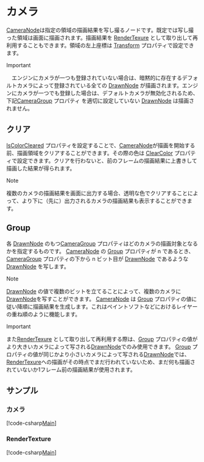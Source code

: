 # カメラ

[CameraNode](xref:Altseed.CameraNode)は指定の領域の描画結果を写し撮るノードです。既定では写し撮った領域は画面に描画されます。描画結果を [RenderTexure](xref:Altseed.RenderTexture) として取り出して再利用することもできます。領域の左上座標は [Transform](xref:Altseed.CameraNode.Transform) プロパティで設定できます。

> [!IMPORTANT]
>　エンジンにカメラが一つも登録されていない場合は、暗黙的に存在するデフォルトカメラによって登録されている全ての [DrawnNode](xref:Altseed.DrawnNode) が描画されます。エンジンにカメラが一つでも登録した場合は、デフォルトカメラが無効化されるため、下記[CameraGroup](xref:Altseed.DrawnNode.CameraGroup) プロパティ を適切に設定していない [DrawnNode](xref:Altseed.DrawnNode) は描画されません。

## クリア

[IsColorCleared](xref:Altseed.CameraNode.IsColorCleared) プロパティを設定することで、[CameraNode](xref:Altseed.CameraNode)が描画を開始する前、描画領域をクリアすることができます。その際の色は [ClearColor](xref:Altseed.CameraNode.ClearColor) プロパティで設定できます。クリアを行わないと、前のフレームの描画結果に上書きして描画した結果が得られます。

> [!NOTE]
> 複数のカメラの描画結果を画面に出力する場合、透明な色でクリアすることによって、より下に（先に）出力されるカメラの描画結果も表示することができます。

## Group

各 [DrawnNode](xref:Altseed.DrawnNode) のもつ[CameraGroup](xref:Altseed.DrawnNode.CameraGroup) プロパティはどのカメラの描画対象となるかを指定するものです。
[CameraNode](xref:Altseed.CameraNode) の [Group](xref:Altseed.CameraNode.Group) プロパティが n であるとき、[CameraGroup](xref:Altseed.DrawnNode.CameraGroup) プロパティの下から n ビット目が [DrawnNode](xref:Altseed.DrawnNode) であるような [DrawnNode](xref:Altseed.DrawnNode) を写します。

> [!NOTE]
> [DrawnNode](xref:Altseed.DrawnNode) の値で複数のビットを立てることによって、複数のカメラに[DrawnNode](xref:Altseed.DrawnNode)を写すことができます。
> [CameraNode](xref:Altseed.CameraNode) は [Group](xref:Altseed.CameraNode.Group) プロパティの値に従い降順に描画結果を生成します。これはペイントソフトなどにおけるレイヤーの重ね順のように機能します。

> [!IMPORTANT]
>また[RenderTexure](xref:Altseed.RenderTexture) として取り出して再利用する際は、[Group](xref:Altseed.CameraNode.Group) プロパティの値がより大きいカメラによって写される[DrawnNode](xref:Altseed.DrawnNode)でのみ使用できます。
>[Group](xref:Altseed.CameraNode.Group) プロパティの値が同じかより小さいカメラによって写される[DrawnNode](xref:Altseed.DrawnNode)では、[RenderTexure](xref:Altseed.RenderTexture)への描画がその時点でまだ行われていないため、まだ何も描画されていないか1フレーム前の描画結果が使用されます。

## サンプル

### カメラ

[!code-csharp[Main](../../Src/Samples/Graphics/Camera.cs)]

### RenderTexture

[!code-csharp[Main](../../Src/Samples/Graphics/RenderTexture.cs)]